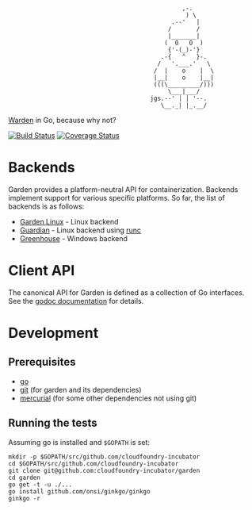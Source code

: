 ```
                                                 ,-.
                                                  ) \
                                              .--'   |
                                             /       /
                                             |_______|
                                            (  O   O  )
                                             {'-(_)-'}
                                           .-{   ^   }-.
                                          /   '.___.'   \
                                         /  |    o    |  \
                                         |__|    o    |__|
                                         (((\_________/)))
                                             \___|___/
                                        jgs.--' | | '--.
                                           \__._| |_.__/
```

[Warden](https://github.com/cloudfoundry/warden) in Go, because why not?

[![Build Status](https://travis-ci.org/cloudfoundry-incubator/garden.png?branch=master)](https://travis-ci.org/cloudfoundry-incubator/garden)
[![Coverage Status](https://coveralls.io/repos/cloudfoundry-incubator/garden/badge.png?branch=HEAD)](https://coveralls.io/r/cloudfoundry-incubator/garden?branch=HEAD)

# Backends

Garden provides a platform-neutral API for containerization. Backends implement support for various specific platforms. So far, the list of backends is as follows:

 - [Garden Linux](https://github.com/cloudfoundry-incubator/garden-linux/) - Linux backend
 - [Guardian](https://github.com/cloudfoundry-incubator/guardian/) - Linux backend using [runc](https://github.com/opencontainers/runc)
 - [Greenhouse](https://github.com/cloudfoundry-incubator/garden-windows) - Windows backend

# Client API

The canonical API for Garden is defined as a collection of Go interfaces. See the [godoc documentation](http://godoc.org/github.com/cloudfoundry-incubator/garden) for details.

# Development

## Prerequisites

* [go](https://golang.org)
* [git](http://git-scm.com/) (for garden and its dependencies)
* [mercurial](http://mercurial.selenic.com/) (for some other dependencies not using git)

## Running the tests

Assuming go is installed and `$GOPATH` is set:
```
mkdir -p $GOPATH/src/github.com/cloudfoundry-incubator
cd $GOPATH/src/github.com/cloudfoundry-incubator
git clone git@github.com:cloudfoundry-incubator/garden
cd garden
go get -t -u ./...
go install github.com/onsi/ginkgo/ginkgo
ginkgo -r
```
